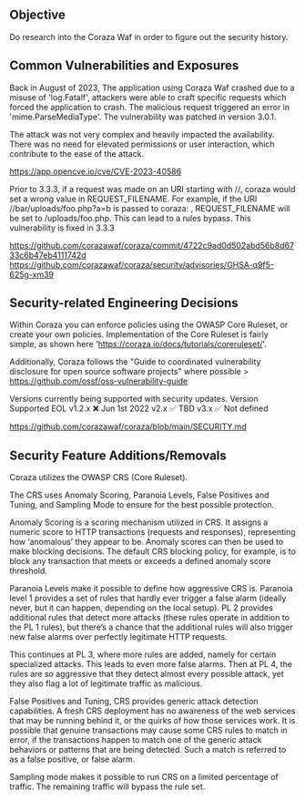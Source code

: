 ## Objective
Do research into the Coraza Waf in order to figure out the security history.

## Common Vulnerabilities and Exposures
Back in August of 2023, The application using Coraza Waf crashed due to a misuse of 'log.Fatalf', attackers were able to craft specific requests which forced the application to crash. The malicious request triggered an error in 'mime.ParseMediaType'. The vulnerability was patched in version 3.0.1.

The attack was not very complex and heavily impacted the availability. There was no need for elevated permissions or user interaction, which contribute to the ease of the attack.

https://app.opencve.io/cve/CVE-2023-40586

Prior to 3.3.3, if a request was made on an URI starting with //, coraza would set a wrong value in REQUEST_FILENAME. For example, if the URI //bar/uploads/foo.php?a=b is passed to coraza: , REQUEST_FILENAME will be set to /uploads/foo.php. This can lead to a rules bypass. This vulnerability is fixed in 3.3.3

https://github.com/corazawaf/coraza/commit/4722c9ad0d502abd56b8d6733c6b47eb4111742d
https://github.com/corazawaf/coraza/security/advisories/GHSA-q9f5-625g-xm39

## Security-related Engineering Decisions
Within Coraza you can enforce policies using the OWASP Core Ruleset, or create your own policies. Implementation of the Core Ruleset is fairly simple, as shown here 'https://coraza.io/docs/tutorials/coreruleset/'.

Additionally, Coraza follows the "Guide to coordinated vulnerability disclosure for open source software projects" where possible > https://github.com/ossf/oss-vulnerability-guide

Versions currently being supported with security updates.
Version 	Supported 	EOL
v1.2.x 	❌ 	Jun 1st 2022
v2.x 	✅ 	TBD
v3.x 	✅ 	Not defined

https://github.com/corazawaf/coraza/blob/main/SECURITY.md

## Security Feature Additions/Removals
Coraza utilizes the OWASP CRS (Core Ruleset).

The CRS uses Anomaly Scoring, Paranoia Levels, False Positives and Tuning, and Sampling Mode to ensure for the best possible protection.

Anomaly Scoring is a scoring mechanism utilized in CRS. It assigns a numeric score to HTTP transactions (requests and responses), representing how ‘anomalous’ they appear to be. Anomaly scores can then be used to make blocking decisions. The default CRS blocking policy, for example, is to block any transaction that meets or exceeds a defined anomaly score threshold.

Paranoia Levels make it possible to define how aggressive CRS is. Paranoia level 1 provides a set of rules that hardly ever trigger a false alarm (ideally never, but it can happen, depending on the local setup). PL 2 provides additional rules that detect more attacks (these rules operate in addition to the PL 1 rules), but there’s a chance that the additional rules will also trigger new false alarms over perfectly legitimate HTTP requests.

This continues at PL 3, where more rules are added, namely for certain specialized attacks. This leads to even more false alarms. Then at PL 4, the rules are so aggressive that they detect almost every possible attack, yet they also flag a lot of legitimate traffic as malicious.

False Positives and Tuning, CRS provides generic attack detection capabilities. A fresh CRS deployment has no awareness of the web services that may be running behind it, or the quirks of how those services work. It is possible that genuine transactions may cause some CRS rules to match in error, if the transactions happen to match one of the generic attack behaviors or patterns that are being detected. Such a match is referred to as a false positive, or false alarm.

Sampling mode makes it possible to run CRS on a limited percentage of traffic. The remaining traffic will bypass the rule set.